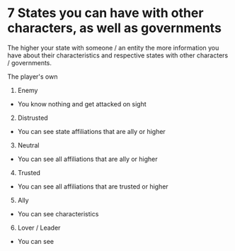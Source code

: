 
# 7 States you can have with other characters, as well as governments
The higher your state with someone / an entity the more information you have about their characteristics and respective states with other characters / governments.

The player's own

1. Enemy
  - You know nothing and get attacked on sight
2. Distrusted
  - You can see state affiliations that are ally or higher
3. Neutral
  - You can see all affiliations that are ally or higher
4. Trusted
  - You can see all affiliations that are trusted or higher
5. Ally
  - You can see characteristics
6. Lover / Leader
  - You can see
